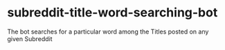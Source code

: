 # subreddit-title-word-searching-bot
The bot searches for a particular word among the Titles posted on any given Subreddit
